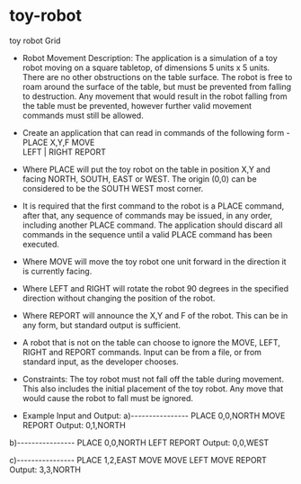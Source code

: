 # toy-robot
toy robot Grid

* Robot Movement Description:
The application is a simulation of a toy robot moving on a square tabletop, of dimensions 5 units x 5 units. There are no other obstructions on the table surface.
The robot is free to roam around the surface of the table, but must be prevented from falling to destruction. Any movement that would result in the robot falling from the table must be prevented, however further valid movement commands must still be allowed.

* Create an application that can read in commands of the following form -
  PLACE X,Y,F
  MOVE  
  LEFT | RIGHT
  REPORT
* Where PLACE will put the toy robot on the table in position X,Y and facing NORTH, SOUTH, EAST or WEST. The origin (0,0) can be considered to be the SOUTH WEST most corner.
* It is required that the first command to the robot is a PLACE command, after that, any sequence of commands may be issued, in any order, including another PLACE command. The application should discard all commands in the  sequence until a valid PLACE command has been executed.
* Where MOVE will move the toy robot one unit forward in the direction it is currently facing.
* Where LEFT and RIGHT will rotate the robot 90 degrees in the specified direction without changing the position of the robot.
* Where REPORT will announce the X,Y and F of the robot. This can be in any form, but standard output is sufficient.
* A robot that is not on the table can choose to ignore the MOVE, LEFT, RIGHT and REPORT commands. Input can be from a file, or from standard input, as the developer chooses.

* Constraints:
The toy robot must not fall off the table during movement. This also includes the initial placement of the toy robot. Any move that would cause the robot to fall must be ignored.

* Example Input and Output:
a)----------------
PLACE 0,0,NORTH
MOVE
REPORT
Output: 0,1,NORTH

b)----------------
PLACE 0,0,NORTH
LEFT
REPORT
Output: 0,0,WEST

c)----------------
PLACE 1,2,EAST
MOVE
MOVE
LEFT
MOVE
REPORT
Output: 3,3,NORTH
